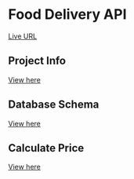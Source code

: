 # Food Delivery API

[Live URL](https://viga-food-delivery-api.onrender.com)

## Project Info
[View here](https://github.com/Shubham-Lal/Food-Delivery-API/blob/javascript/documentation/ASSIGNMENT.md)

## Database Schema
[View here](https://github.com/Shubham-Lal/Food-Delivery-API/blob/javascript/documentation/SCHEMA.md)

## Calculate Price
[View here](https://github.com/Shubham-Lal/Food-Delivery-API/blob/javascript/documentation/PRICE.md)